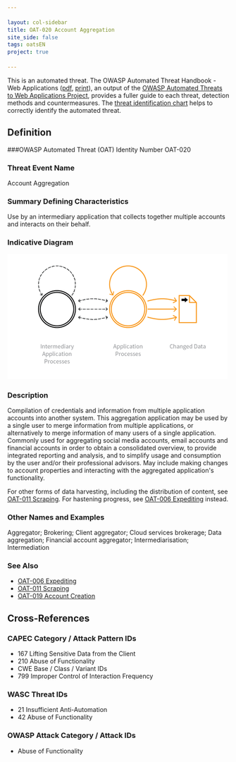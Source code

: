 ```yaml
---

layout: col-sidebar
title: OAT-020 Account Aggregation
site_side: false
tags: oatsEN
project: true

---
```


This is an automated threat. The OWASP Automated Threat Handbook - Web Applications ([pdf](https://github.com/OWASP/www-project-automated-threats-to-web-applications/tree/master/assets/files/EN), [print](http://www.lulu.com/shop/owasp-foundation/automated-threat-handbook/paperback/product-23540699.html)), an output of the [OWASP Automated Threats to Web Applications Project](../../../), provides a fuller guide to each threat, detection methods and countermeasures. The [threat identification chart](https://www2.owasp.org/www-project-automated-threats-to-web-applications/assets/files/oat-ontology-decision-chart.pdf) helps to correctly identify the automated threat.

## Definition
###OWASP Automated Threat (OAT) Identity Number
OAT-020

### Threat Event Name
Account Aggregation

### Summary Defining Characteristics
Use by an intermediary application that collects together multiple accounts and interacts on their behalf.

### Indicative Diagram
![Indicative diagram for OAT-020](images/500px-OAT-020_Account_Aggregation.png)

### Description
Compilation of credentials and information from multiple application accounts into another system. This aggregation application may be used by a single user to merge information from multiple applications, or alternatively to merge information of many users of a single application. Commonly used for aggregating social media accounts, email accounts and financial accounts in order to obtain a consolidated overview, to provide integrated reporting and analysis, and to simplify usage and consumption by the user and/or their professional advisors. May include making changes to account properties and interacting with the aggregated application's functionality.

For other forms of data harvesting, including the distribution of content, see [OAT-011 Scraping](OAT-011_Scraping.html). For hastening progress, see [OAT-006 Expediting](OAT-006_Expediting.html) instead.

### Other Names and Examples
Aggregator; Brokering; Client aggregator; Cloud services brokerage; Data aggregation; Financial account aggregator; Intermediarisation; Intermediation

### See Also
* [OAT-006 Expediting](OAT-006_Expediting.html)
* [OAT-011 Scraping](OAT-011_Scraping.html)
* [OAT-019 Account Creation](OAT-019_Account_Creation.html)

## Cross-References
### CAPEC Category / Attack Pattern IDs
* 167 Lifting Sensitive Data from the Client
* 210 Abuse of Functionality
* CWE Base / Class / Variant IDs
* 799 Improper Control of Interaction Frequency

### WASC Threat IDs
* 21 Insufficient Anti-Automation
* 42 Abuse of Functionality

### OWASP Attack Category / Attack IDs
* Abuse of Functionality


